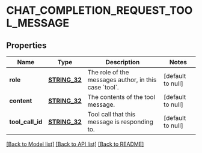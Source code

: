 # CHAT_COMPLETION_REQUEST_TOOL_MESSAGE

## Properties
Name | Type | Description | Notes
------------ | ------------- | ------------- | -------------
**role** | [**STRING_32**](STRING_32.md) | The role of the messages author, in this case &#x60;tool&#x60;. | [default to null]
**content** | [**STRING_32**](STRING_32.md) | The contents of the tool message. | [default to null]
**tool_call_id** | [**STRING_32**](STRING_32.md) | Tool call that this message is responding to. | [default to null]

[[Back to Model list]](../README.md#documentation-for-models) [[Back to API list]](../README.md#documentation-for-api-endpoints) [[Back to README]](../README.md)



